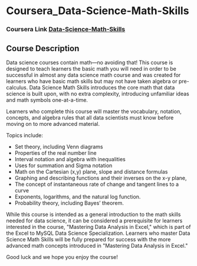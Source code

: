 # Coursera_Data-Science-Math-Skills
### Coursera Link [Data-Science-Math-Skills](https://www.coursera.org/learn/datasciencemathskills)
## Course Description
Data science courses contain math—no avoiding that! This course is designed to teach learners the basic math you will need in order to be successful in almost any data science math course and was created for learners who have basic math skills but may not have taken algebra or pre-calculus. Data Science Math Skills introduces the core math that data science is built upon, with no extra complexity, introducing unfamiliar ideas and math symbols one-at-a-time. 

Learners who complete this course will master the vocabulary, notation, concepts, and algebra rules that all data scientists must know before moving on to more advanced material.

Topics include:
- Set theory, including Venn diagrams                                                                                    
- Properties of the real number line
- Interval notation and algebra with inequalities
- Uses for summation and Sigma notation
- Math on the Cartesian (x,y) plane, slope and distance formulas
- Graphing and describing functions and their inverses on the x-y plane,
- The concept of instantaneous rate of change and tangent lines to a curve
- Exponents, logarithms, and the natural log function.
- Probability theory, including Bayes’ theorem.

While this course is intended as a general introduction to the math skills needed for data science, it can be considered a prerequisite for learners interested in the course, "Mastering Data Analysis in Excel," which is part of the Excel to MySQL Data Science Specialization.  Learners who master Data Science Math Skills will be fully prepared for success with the more advanced math concepts introduced in "Mastering Data Analysis in Excel." 

Good luck and we hope you enjoy the course!
